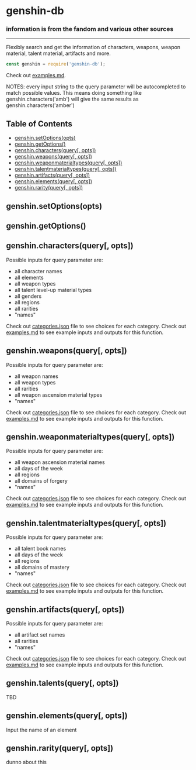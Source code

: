 # genshin-db

### information is from the fandom and various other sources

------------------------------------

Flexibly search and get the information of characters, weapons, weapon material, talent material, artifacts and more.

```js
const genshin = require('genshin-db');
```

Check out [examples.md](https://github.com/theBowja/genshin-db/blob/main/examples.md).

NOTES: every input string to the query parameter will be autocompleted to match possible values. This means doing something like genshin.characters('amb') will give the same results as genshin.characters('amber')

## Table of Contents

- [genshin.setOptions(opts)](#genshinsetoptionsopts)
- [genshin.getOptions()](#genshingetoptions)
- [genshin.characters(query[, opts])](#genshincharactersquery-opts)
- [genshin.weapons(query[, opts])](#genshinweaponsquery-opts)
- [genshin.weaponmaterialtypes(query[, opts])](#genshinweaponmaterialtypesquery-opts)
- [genshin.talentmaterialtypes(query[, opts])](#genshintalentmaterialtypesquery-opts)
- [genshin.artifacts(query[, opts])](#genshinartifactsquery-opts)
- [genshin.elements(query[, opts])](#genshinelementsquery-opts)
- [genshin.rarity(query[, opts])](#genshinrarityquery-opts)

## genshin.setOptions(opts)

## genshin.getOptions()

## genshin.characters(query[, opts])

Possible inputs for query parameter are:

- all character names
- all elements
- all weapon types
- all talent level-up material types
- all genders
- all regions
- all rarities
- "names"

Check out [categories.json](https://github.com/theBowja/genshin-db/blob/main/src/english/categories.json) file to see choices for each category.
Check out [examples.md](https://github.com/theBowja/genshin-db/blob/main/examples.md#genshincharactersquery-opts) to see example inputs and outputs for this function.

## genshin.weapons(query[, opts])

Possible inputs for query parameter are:

- all weapon names
- all weapon types
- all rarities
- all weapon ascension material types
- "names"

Check out [categories.json](https://github.com/theBowja/genshin-db/blob/main/src/english/categories.json) file to see choices for each category.
Check out [examples.md](https://github.com/theBowja/genshin-db/blob/main/examples.md#genshinweaponsquery-opts) to see example inputs and outputs for this function.

## genshin.weaponmaterialtypes(query[, opts])

Possible inputs for query parameter are:

- all weapon ascension material names
- all days of the week
- all regions
- all domains of forgery
- "names"

Check out [categories.json](https://github.com/theBowja/genshin-db/blob/main/src/english/categories.json) file to see choices for each category.
Check out [examples.md](https://github.com/theBowja/genshin-db/blob/main/examples.md#genshinweaponmaterialtypesquery-opts) to see example inputs and outputs for this function.

## genshin.talentmaterialtypes(query[, opts])

Possible inputs for query parameter are:

- all talent book names
- all days of the week
- all regions
- all domains of mastery
- "names"

Check out [categories.json](https://github.com/theBowja/genshin-db/blob/main/src/english/categories.json) file to see choices for each category.
Check out [examples.md](https://github.com/theBowja/genshin-db/blob/main/examples.md#genshintalentmaterialtypesquery-opts) to see example inputs and outputs for this function.


## genshin.artifacts(query[, opts])

Possible inputs for query parameter are:

- all artifact set names
- all rarities
- "names"

Check out [categories.json](https://github.com/theBowja/genshin-db/blob/main/src/english/categories.json) file to see choices for each category.
Check out [examples.md](https://github.com/theBowja/genshin-db/blob/main/examples.md#genshinartifactsquery-opts) to see example inputs and outputs for this function.

## genshin.talents(query[, opts])

TBD

## genshin.elements(query[, opts])

Input the name of an element

## genshin.rarity(query[, opts])

dunno about this
